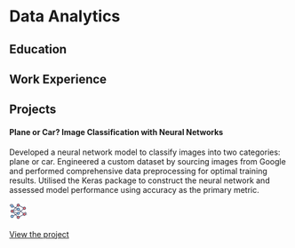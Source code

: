 # Data Analytics

## Education

## Work Experience

## Projects
#### Plane or Car? Image Classification with Neural Networks
Developed a neural network model to classify images into two categories: plane or car. Engineered a custom dataset by sourcing images from Google and performed comprehensive data preprocessing for optimal training results. Utilised the Keras package to construct the neural network and assessed model performance using accuracy as the primary metric.

![Project Image](assets/neural_network.png)

[View the project](https://github.com/bentohbox/bentohbox.github.io/tree/main/image-classification-kerasR)

